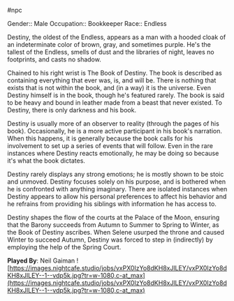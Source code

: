 #npc 

Gender:: Male
Occupation:: Bookkeeper
Race:: Endless

Destiny, the oldest of the Endless, appears as a man with a hooded cloak of an indeterminate color of brown, gray, and sometimes purple. He's the tallest of the Endless, smells of dust and the libraries of night, leaves no footprints, and casts no shadow.

Chained to his right wrist is The Book of Destiny. The book is described as containing everything that ever was, is, and will be. There is nothing that exists that is not within the book, and (in a way) it is the universe. Even Destiny himself is in the book, though he's featured rarely. The book is said to be heavy and bound in leather made from a beast that never existed. To Destiny, there is only darkness and his book.

Destiny is usually more of an observer to reality (through the pages of his book). Occasionally, he is a more active participant in his book's narration. When this happens, it is generally because the book calls for his involvement to set up a series of events that will follow. Even in the rare instances where Destiny reacts emotionally, he may be doing so because it's what the book dictates.

Destiny rarely displays any strong emotions; he is mostly shown to be stoic and unmoved. Destiny focuses solely on his purpose, and is bothered when he is confronted with anything imaginary. There are isolated instances when Destiny appears to allow his personal preferences to affect his behavior and he refrains from providing his siblings with information he has access to.

Destiny shapes the flow of the courts at the Palace of the Moon, ensuring that the Barony succeeds from Autumn to Summer to Spring to Winter, as the Book of Destiny ascribes. When Selene usurped the throne and caused Winter to succeed Autumn, Destiny was forced to step in (indirectly) by employing the help of the Spring Court.

**Played By**: Neil Gaiman
![https://images.nightcafe.studio/jobs/vxPX0IzYo8dKH8xJlLEY/vxPX0IzYo8dKH8xJlLEY--1--vdp5k.jpg?tr=w-1080,c-at_max](https://images.nightcafe.studio/jobs/vxPX0IzYo8dKH8xJlLEY/vxPX0IzYo8dKH8xJlLEY--1--vdp5k.jpg?tr=w-1080,c-at_max)